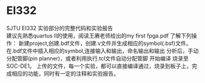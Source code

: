 # EI332
SJTU EI332 实验部分的完整代码和实验报告  
建议先熟悉quartus II的使用，阅读王赓老师给出的my first fpga.pdf
了解下列操作：
新建project,创建.bdf文件，创建.v文件并生成相应的symbol(.bsf)文件。
在.bdf文件中插入相应的symbol,连接输入和输出，命名输出和输出
分析后，手动分配管脚(pin planner)，或者利用执行.tcl文件自动分配管脚
开始编译
烧录至SOC-DE1。
上传的文件，每一个实验，都可以直接编译通过，烧录到板子上，完成相应的功能，同时有一定的注释和实验报告。
